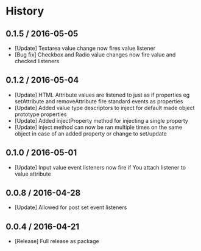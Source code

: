 # History

## 0.1.5 / 2016-05-05

- [Update] Textarea value change now fires value listener
- [Bug fix] Checkbox and Radio value changes now fire value and checked listeners

## 0.1.2 / 2016-05-04

- [Update] HTML Attribute values are listened to just as if properties eg setAttribute and removeAttribute fire standard events as properties
- [Update] Added value type descriptors to inject for default made object prototype properties
- [Update] Added injectProperty method for injecting a single property
- [Update] inject method can now be ran multiple times on the same object in case of an added property or change to set/update

## 0.1.0 / 2016-05-01

- [Update] Input value event listeners now fire if You attach listener to value attribute

## 0.0.8 / 2016-04-28

- [Update] Allowed for post set event listeners

## 0.0.4 / 2016-04-21

- [Release] Full release as package